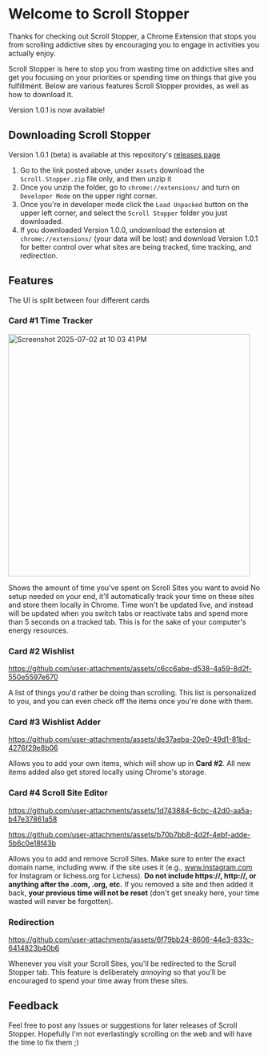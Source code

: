 # Welcome to Scroll Stopper

Thanks for checking out Scroll Stopper, a Chrome Extension that stops you from scrolling addictive sites by encouraging you to engage in activities you actually enjoy.

Scroll Stopper is here to stop you from wasting time on addictive sites and get you focusing on your priorities or spending time on things that give you fulfillment. Below are various features Scroll Stopper provides, as well as how to download it.

Version 1.0.1 is now available!

## Downloading Scroll Stopper

Version 1.0.1 (beta) is available at this repository's [releases page](https://github.com/saeephalke/ScrollStopper/releases)

1. Go to the link posted above, under `Assets` download the `Scroll.Stopper.zip` file only, and then unzip it
2. Once you unzip the folder, go to `chrome://extensions/` and turn on `Developer Mode` on the upper right corner.
3. Once you're in developer mode click the `Load Unpacked` button on the upper left corner, and select the `Scroll Stopper` folder you just downloaded.
4. If you downloaded Version 1.0.0, undownload the extension at `chrome://extensions/` (your data will be lost) and download Version 1.0.1 for better control over what sites are being tracked, time tracking, and redirection.


## Features

The UI is split between four different cards

### Card #1 Time Tracker

<img width="483" alt="Screenshot 2025-07-02 at 10 03 41 PM" src="https://github.com/user-attachments/assets/e0d1d421-6ba7-4053-97a3-9e1833a29c07" />

Shows the amount of time you've spent on Scroll Sites you want to avoid
No setup needed on your end, it'll automatically track your time on these sites and store them locally in Chrome. Time won't be updated live, and instead will be updated when you switch tabs or reactivate tabs and spend more than 5 seconds on a tracked tab. This is for the sake of your computer's energy resources. 

### Card #2 Wishlist

https://github.com/user-attachments/assets/c6cc6abe-d538-4a59-8d2f-550e5597e670

A list of things you'd rather be doing than scrolling. This list is personalized to you, and you can even check off the items once you're done with them. 

### Card #3 Wishlist Adder

https://github.com/user-attachments/assets/de37aeba-20e0-49d1-81bd-4276f29e8b06

Allows you to add your own items, which will show up in **Card #2**. All new items added also get stored locally using Chrome's storage.

### Card #4 Scroll Site Editor

https://github.com/user-attachments/assets/1d743884-6cbc-42d0-aa5a-b47e37861a58

https://github.com/user-attachments/assets/b70b7bb8-4d2f-4ebf-adde-5b6c0e18f43b

Allows you to add and remove Scroll Sites. Make sure to enter the exact domain name, including www. if the site uses it (e.g., www.instagram.com for Instagram or lichess.org for Lichess). **Do not include https://, http://, or anything after the .com, .org, etc.** If you removed a site and then added it back, **your previous time will not be reset** (don't get sneaky here, your time wasted will never be forgotten). 

### Redirection 

https://github.com/user-attachments/assets/6f79bb24-8606-44e3-833c-6414823b40b6

Whenever you visit your Scroll Sites, you'll be redirected to the Scroll Stopper tab. This feature is deliberately *annoying* so that you'll be encouraged to spend your time away from these sites.

## Feedback

Feel free to post any Issues or suggestions for later releases of Scroll Stopper. Hopefully I'm not everlastingly scrolling on the web and will have the time to fix them ;) 
